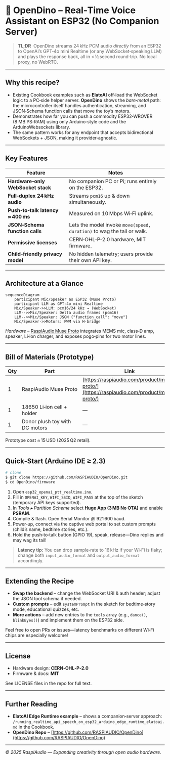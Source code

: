 # 🦖 OpenDino – Real‑Time Voice Assistant on ESP32 (No Companion Server)

> **TL;DR**  OpenDino streams 24 kHz PCM audio *directly* from an ESP32 to OpenAI’s GPT‑4o mini Realtime (or any WebSocket‑speaking LLM) and plays the response back, all in < ½ second round‑trip. No local proxy, no WebRTC.

---

## Why this recipe?

- Existing Cookbook examples such as **ElatoAI** off‑load the WebSocket logic to a PC‑side helper server. **OpenDino** shows the *bare‑metal* path: the microcontroller itself handles authentication, streaming, and JSON‑Schema function calls that move the toy’s motors.
- Demonstrates how far you can push a commodity ESP32‑WROVER (8 MB PS‑RAM) using only Arduino‑style code and the ArduinoWebsockets library.
- The same pattern works for any endpoint that accepts bidirectional WebSockets + JSON, making it provider‑agnostic.

---

## Key Features

| Feature                           | Notes                                                                  |
| --------------------------------- | ---------------------------------------------------------------------- |
| **Hardware‑only WebSocket stack** | No companion PC or Pi; runs entirely on the ESP32.                     |
| **Full‑duplex 24 kHz audio**      | Streams `pcm16` up & down simultaneously.                              |
| **Push‑to‑talk latency ≈ 400 ms** | Measured on 10 Mbps Wi‑Fi uplink.                                      |
| **JSON‑Schema function calls**    | Lets the model invoke `move(speed, duration)` to wag the tail or walk. |
| **Permissive licenses**           | CERN‑OHL‑P‑2.0 hardware, MIT firmware.                                 |
| **Child‑friendly privacy model**  | No hidden telemetry; users provide their own API key.                  |

---

## Architecture at a Glance

```mermaid
sequenceDiagram
    participant Mic/Speaker as ESP32 (Muse Proto)
    participant LLM as GPT‑4o mini Realtime
    Mic/Speaker->>LLM: pcm16/24 kHz → (WebSocket)
    LLM-->>Mic/Speaker: Delta audio frames (pcm16)
    LLM-->>Mic/Speaker: JSON {"function_call": "move"}
    Mic/Speaker->>Motors: PWM via H‑bridge
```

*Hardware* – [RaspiAudio Muse Proto](https://raspiaudio.com/product/muse-proto/) integrates MEMS mic, class‑D amp, speaker, Li‑ion charger, and exposes pogo‑pins for two motor lines.

---

## Bill of Materials (Prototype)

| Qty | Part                           | Link                                                                                     |
| --- | ------------------------------ | ---------------------------------------------------------------------------------------- |
| 1   | RaspiAudio Muse Proto          | [https://raspiaudio.com/product/muse-proto/](https://raspiaudio.com/product/muse-proto/) |
| 1   | 18650 Li‑ion cell + holder     | —                                                                                        |
| 1   | Donor plush toy with DC motors | —                                                                                        |

Prototype cost ≈ 15 USD (2025 Q2 retail).

---

## Quick‑Start (Arduino IDE ≥ 2.3)

```bash
# clone
$ git clone https://github.com/RASPIAUDIO/OpenDino.git
$ cd OpenDino/firmware
```

1. Open `esp32_openai_ptt_realtime.ino`.
2. Fill in `OPENAI_KEY`, `WIFI_SSID`, `WIFI_PASS` at the top of the sketch (temporary API keys supported).
3. In *Tools ▸ Partition Scheme* select **Huge App (3 MB No OTA)** and enable **PSRAM**.
4. Compile & flash.  Open Serial Monitor @ 921 600 baud.
5. Power‑up, connect via the captive web portal to set custom prompts (child’s name, bedtime stories, etc.).
6. Hold the push‑to‑talk button (GPIO 19), speak, release—Dino replies and may wag its tail!

> **Latency tip:** You can drop sample‑rate to 16 kHz if your Wi‑Fi is flaky; change both `input_audio_format` and `output_audio_format` accordingly.

---

## Extending the Recipe

- **Swap the backend** – change the WebSocket URI & auth header; adjust the JSON tool schema if needed.
- **Custom prompts** – edit `systemPrompt` in the sketch for bedtime‑story mode, educational quizzes, etc.
- **More actions** – add new entries to the `tools` array (e.g., `dance()`, `blinkEyes()`) and implement them on the ESP32 side.

Feel free to open PRs or issues—latency benchmarks on different Wi‑Fi chips are especially welcome!

---

## License

- Hardware design: **CERN‑OHL‑P‑2.0**
- Firmware & docs: **MIT**

See LICENSE files in the repo for full text.

---

## Further Reading

- **ElatoAI Edge Runtime example** – shows a companion‑server approach: `/running_realtime_api_speech_on_esp32_arduino_edge_runtime_elatoai.md` in the Cookbook.
- **OpenDino Repo** – [https://github.com/RASPIAUDIO/OpenDino](https://github.com/RASPIAUDIO/OpenDino)

---

*© 2025 RaspiAudio — Expanding creativity through open audio hardware.*

